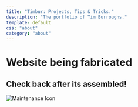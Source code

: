 ```yaml
---
title: "Timbur: Projects, Tips & Tricks."
description: "The portfolio of Tim Burroughs."
template: default
css: "about"
category: "about"
---
```


# Website being fabricated
## Check back after its assembled!
<img id="maintenance-icon" src="/{media}/maintenance.svg" alt="Maintenance Icon">